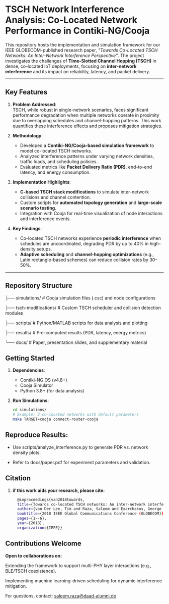 # TSCH Network Interference Analysis: Co-Located Network Performance in Contiki-NG/Cooja

This repository hosts the implementation and simulation framework for our IEEE GLOBECOM-published research paper, *"Towards Co-Located TSCH Networks: An Inter-Network Interference Perspective"*. The project investigates the challenges of **Time-Slotted Channel Hopping (TSCH)** in dense, co-located IoT deployments, focusing on **inter-network interference** and its impact on reliability, latency, and packet delivery.

---

## Key Features

1. **Problem Addressed**:  
   TSCH, while robust in single-network scenarios, faces significant performance degradation when multiple networks operate in proximity due to overlapping schedules and channel-hopping patterns. This work quantifies these interference effects and proposes mitigation strategies.

2. **Methodology**:  
   - Developed a **Contiki-NG/Cooja-based simulation framework** to model co-located TSCH networks.  
   - Analyzed interference patterns under varying network densities, traffic loads, and scheduling policies.  
   - Evaluated metrics like **Packet Delivery Ratio (PDR)**, end-to-end latency, and energy consumption.  

3. **Implementation Highlights**:  
   - **C-based TSCH stack modifications** to simulate inter-network collisions and channel contention.  
   - Custom scripts for **automated topology generation** and **large-scale scenario testing**.  
   - Integration with Cooja for real-time visualization of node interactions and interference events.  

4. **Key Findings**:  
   - Co-located TSCH networks experience **periodic interference** when schedules are uncoordinated, degrading PDR by up to 40% in high-density setups.  
   - **Adaptive scheduling** and **channel-hopping optimizations** (e.g., Latin rectangle-based schemes) can reduce collision rates by 30–50%.  

---

## Repository Structure

├── simulations/ # Cooja simulation files (.csc) and node configurations

├── tsch-modifications/ # Custom TSCH scheduler and collision detection modules

├── scripts/ # Python/MATLAB scripts for data analysis and plotting

├── results/ # Pre-computed results (PDR, latency, energy metrics)

└── docs/ # Paper, presentation slides, and supplementary material

## Getting Started

1. **Dependencies**:  
   - Contiki-NG OS (v4.8+)  
   - Cooja Simulator  
   - Python 3.8+ (for data analysis)  

2. **Run Simulations**:  
   ```bash
   cd simulations/  
   # Example: 3 co-located networks with default parameters  
   make TARGET=cooja connect-router-cooja

## Reproduce Results:

- Use scripts/analyze_interference.py to generate PDR vs. network density plots.

- Refer to docs/paper.pdf for experiment parameters and validation.

## Citation
1. **if this work aids your research, please cite:** 
   ```bash
     @inproceedings{van2018towards,
     title={Towards co-located TSCH networks: An inter-network interference perspective},
     author={van Der Lee, Tim and Raza, Saleem and Exarchakos, George and Gunes, Mesut},
     booktitle={2018 IEEE Global Communications Conference (GLOBECOM)},
     pages={1--6},
     year={2018},
     organization={IEEE}}

## Contributions Welcome
**Open to collaborations on:**

Extending the framework to support multi-PHY layer interactions (e.g., BLE/TSCH coexistence).

Implementing machine learning-driven scheduling for dynamic interference mitigation.

For questions, contact: saleem.raza@daad-alumni.de
   
